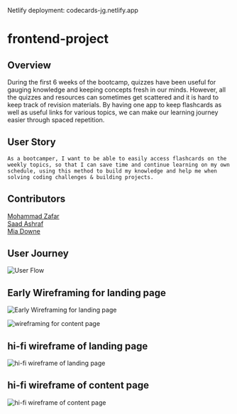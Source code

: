 Netlify deployment:  codecards-jg.netlify.app

# frontend-project

## Overview
During the first 6 weeks of the bootcamp, quizzes have been useful for gauging knowledge and
keeping concepts fresh in our minds. However, all the quizzes and resources can sometimes get scattered and it is hard to keep track of revision materials.
By having one app to keep flashcards as well as useful links for various topics, we can make our learning journey easier through spaced repetition.

## User Story
```As a bootcamper, I want to be able to easily access flashcards on the weekly topics, so that I can save time and continue learning on my own schedule, using this method to build my knowledge and help me when solving coding challenges & building projects.``` 

## Contributors
<a href="https://github.com/mz0121coder">Mohammad Zafar</a> <br>
<a href="https://github.com/saadash1268">Saad Ashraf</a> <br>
<a href="https://github.com/Miadowne">Mia Downe</a> 

## User Journey

![User Flow](./User-Flow.jpg) 

## Early Wireframing for landing page

![Early Wireframing for landing page](./EarlyWireframe.png)

![wireframing for content page](./lo-fi-frame_for_page.png)
## hi-fi wireframe of landing page
![hi-fi wireframe of landing page](./wireframe-homePage.png)
## hi-fi wireframe of content page
![hi-fi wireframe of content page](./wireframe-reactPage.png)
